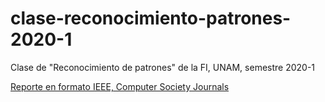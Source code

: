 # clase-reconocimiento-patrones-2020-1
Clase de "Reconocimiento de patrones" de la FI, UNAM, semestre 2020-1

[Reporte en formato IEEE, Computer Society Journals](https://journals.ieeeauthorcenter.ieee.org/create-your-ieee-journal-article/authoring-tools-and-templates/ieee-article-templates/templates-for-computer-society-publications/)
